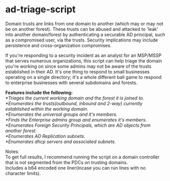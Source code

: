 # ad-triage-script
Domain trusts are links from one domain to another (which may or may not be on another forest). These trusts can be abused and attacked to 'leak' into another domain/forest by authenticating a securable AD principal, such as a compromised user, via the trusts. Security implications may include persistence and cross-organization compromises.

If you're responding to a security incident as an analyst for an MSP/MSSP that serves numerous organizations, this script can help triage the domain you're working on since some admins may not be aware of the trusts established in their AD. It's one thing to respond to small businesses operating on a single directory; it's a whole different ball game to respond to enterprise businesses with several subdomains and forests. 

**Features include the following:**<br />
_*Triages the current working domain and the forest it is joined to.<br />
*Enumerates the trusts(outbound, inbound and 2-way) currently established within the working domain.<br />
*Enumerates the universal groups and it's members.<br />
*Finds the Enterprise admins group and enumerates it's members.<br />
*Enumerates Foreign Security Principals, which are AD objects from another forest.<br />
*Enumerates AD Replication subnets.<br />
*Enumerates dhcp servers and associated subnets._


Notes:<br />
To get full results, I recommend running the script on a domain controller that is not segmented from the PDCs on trusting domains.<br />
Includes a b64 encoded one liner(incase you can run lines with no character limits).

